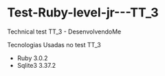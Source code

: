 # Test-Ruby-level-jr---TT_3
Technical test TT_3 - DesenvolvendoMe

Tecnologias Usadas no test TT_3

* Ruby 3.0.2
* Sqlite3 3.37.2



